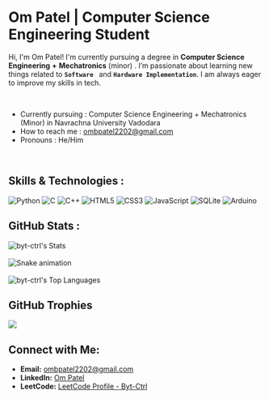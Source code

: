 #  Om Patel | Computer Science Engineering Student 

Hi, I'm Om Patel! I'm currently pursuing a degree in **Computer Science Engineering** **+** **Mechatronics** (minor) . I’m passionate about learning new things related to **`Software `** and **`Hardware Implementation`**. I am always eager to improve my skills in tech.

<br>

-  Currently pursuing : Computer Science Engineering + Mechatronics (Minor) in Navrachna University Vadodara
-  How to reach me : ombpatel2202@gmail.com
-  Pronouns : He/Him

<br>

##  Skills & Technologies :
![Python](https://img.shields.io/badge/python-3670A0?style=for-the-badge&logo=python&logoColor=ffdd54)
![C](https://img.shields.io/badge/c-%2300599C.svg?style=for-the-badge&logo=c&logoColor=white)
![C++](https://img.shields.io/badge/c++-%2300599C.svg?style=for-the-badge&logo=c%2B%2B&logoColor=white)
![HTML5](https://img.shields.io/badge/html5-%23E34F26.svg?style=for-the-badge&logo=html5&logoColor=white)
![CSS3](https://img.shields.io/badge/css3-%231572B6.svg?style=for-the-badge&logo=css3&logoColor=white)
![JavaScript](https://img.shields.io/badge/javascript-%23323330.svg?style=for-the-badge&logo=javascript&logoColor=%23F7DF1E)
![SQLite](https://img.shields.io/badge/sqlite-%2307405e.svg?style=for-the-badge&logo=sqlite&logoColor=white)
![Arduino](https://img.shields.io/badge/-Arduino-00979D?style=for-the-badge&logo=Arduino&logoColor=white)


## GitHub Stats :
![byt-ctrl's Stats](https://github-readme-stats.vercel.app/api?username=byt-ctrl&theme=dark&show_icons=true&hide_border=true&count_private=true)<br/><br/>
<img src="https://raw.githubusercontent.com/byt-ctrl/byt-ctrl/output/snake.svg" alt="Snake animation" />
<br/><br/>
![byt-ctrl's Top Languages](https://github-readme-stats.vercel.app/api/top-langs/?username=byt-ctrl&theme=dark&show_icons=true&hide_border=true&layout=compact)
<br/>


##  GitHub Trophies
![](https://github-profile-trophy.vercel.app/?username=byt-ctrl&theme=radical&no-frame=false&no-bg=true&margin-w=4)
<br/>
## Connect with Me:
- **Email:** [ombpatel2202@gmail.com](mailto:ombpatel2202@gmail.com)
- **LinkedIn:** [Om Patel](https://www.linkedin.com/in/om-patel-byt-ctrl)
- **LeetCode:** [LeetCode Profile - Byt-Ctrl](https://leetcode.com/u/byt-ctrl/)




